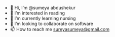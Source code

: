 - 👋 Hi, I’m @sumeya abdushekur 
- 👀 I’m interested in reading 
- 🌱 I’m currently learning nursing
- 💞️ I’m looking to collaborate on software 
- 📫 How to reach me sureyasumeya@gmail.com

<!---
sumeya-1/sumeya-1 is a ✨ special ✨ repository because its `README.md` (this file) appears on your GitHub profile.
You can click the Preview link to take a look at your changes.
--->
